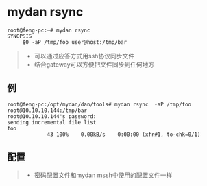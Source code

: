 # mydan rsync
```
root@feng-pc:~# mydan rsync
SYNOPSIS
     $0 -aP /tmp/foo user@host:/tmp/bar

```
> * 可以通过应答方式用ssh协议同步文件
> * 结合gateway可以方便把文件同步到任何地方

## 例
```
root@feng-pc:/opt/mydan/dan/tools# mydan rsync  -aP /tmp/foo root@10.10.10.144:/tmp/bar
root@10.10.10.144's password:
sending incremental file list
foo
             43 100%    0.00kB/s    0:00:00 (xfr#1, to-chk=0/1)
```

## 配置

> * 密码配置文件和mydan mssh中使用的配置文件一样
